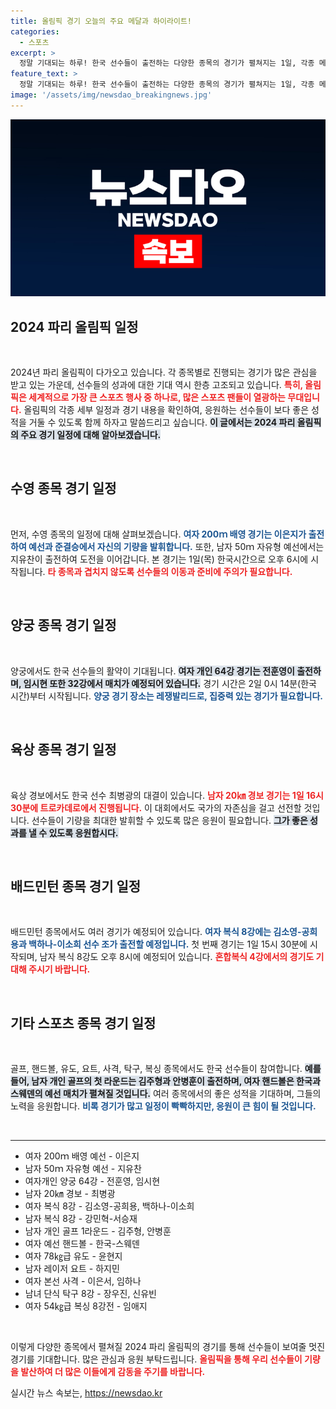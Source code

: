```yaml
---
title: 올림픽 경기 오늘의 주요 메달과 하이라이트!
categories:
  - 스포츠
excerpt: >
  정말 기대되는 하루! 한국 선수들이 출전하는 다양한 종목의 경기가 펼쳐지는 1일, 각종 메달 경쟁이 시작됩니다. 이은지, 지유찬, 김소영 등 스타 athletes의 활약을 주목해보세요!
feature_text: >
  정말 기대되는 하루! 한국 선수들이 출전하는 다양한 종목의 경기가 펼쳐지는 1일, 각종 메달 경쟁이 시작됩니다. 이은지, 지유찬, 김소영 등 스타 athletes의 활약을 주목해보세요!
image: '/assets/img/newsdao_breakingnews.jpg'
---
```


<p><img src="/assets/img/newsdao_breakingnews.jpg" alt="flaretime 속보" /></p>

<h2 data-ke-size="size26">2024 파리 올림픽 일정</h2>

<p data-ke-size="size16">&nbsp;</p>

<p>2024년 파리 올림픽이 다가오고 있습니다. 각 종목별로 진행되는 경기가 많은 관심을 받고 있는 가운데, 선수들의 성과에 대한 기대 역시 한층 고조되고 있습니다. <b><span style="color: #ee2323;">특히, 올림픽은 세계적으로 가장 큰 스포츠 행사 중 하나로, 많은 스포츠 팬들이 열광하는 무대입니다.</span></b> 올림픽의 각종 세부 일정과 경기 내용을 확인하여, 응원하는 선수들이 보다 좋은 성적을 거둘 수 있도록 함께 하자고 말씀드리고 싶습니다. <b><span style="background-color: #21538527;">이 글에서는 2024 파리 올림픽의 주요 경기 일정에 대해 알아보겠습니다.</span></b></p>

<p data-ke-size="size16">&nbsp;</p>

<h2 data-ke-size="size26">수영 종목 경기 일정</h2>

<p data-ke-size="size16">&nbsp;</p>

<p>먼저, 수영 종목의 일정에 대해 살펴보겠습니다. <b><span style="color: #1a5490;">여자 200ｍ 배영 경기는 이은지가 출전하여 예선과 준결승에서 자신의 기량을 발휘합니다.</span></b> 또한, 남자 50ｍ 자유형 예선에서는 지유찬이 출전하여 도전을 이어갑니다. 본 경기는 1일(목) 한국시간으로 오후 6시에 시작됩니다. <b><span style="color: #ee2323;">타 종목과 겹치지 않도록 선수들의 이동과 준비에 주의가 필요합니다.</span></b> </p>

<p data-ke-size="size16">&nbsp;</p>

<h2 data-ke-size="size26">양궁 종목 경기 일정</h2>

<p data-ke-size="size16">&nbsp;</p>

<p>양궁에서도 한국 선수들의 활약이 기대됩니다. <b><span style="background-color: #21538527;">여자 개인 64강 경기는 전훈영이 출전하며, 임시현 또한 32강에서 매치가 예정되어 있습니다.</span></b> 경기 시간은 2일 0시 14분(한국 시간)부터 시작됩니다. <b><span style="color: #1a5490;">양궁 경기 장소는 레쟁발리드로, 집중력 있는 경기가 필요합니다.</span></b></p>

<p data-ke-size="size16">&nbsp;</p>

<h2 data-ke-size="size26">육상 종목 경기 일정</h2>

<p data-ke-size="size16">&nbsp;</p>

<p>육상 경보에서도 한국 선수 최병광의 대결이 있습니다. <b><span style="color: #ee2323;">남자 20㎞ 경보 경기는 1일 16시 30분에 트로카데로에서 진행됩니다.</span></b> 이 대회에서도 국가의 자존심을 걸고 선전할 것입니다. 선수들이 기량을 최대한 발휘할 수 있도록 많은 응원이 필요합니다. <b><span style="background-color: #21538527;">그가 좋은 성과를 낼 수 있도록 응원합시다.</span></b></p>

<p data-ke-size="size16">&nbsp;</p>

<h2 data-ke-size="size26">배드민턴 종목 경기 일정</h2>

<p data-ke-size="size16">&nbsp;</p>

<p>배드민턴 종목에서도 여러 경기가 예정되어 있습니다. <b><span style="color: #1a5490;">여자 복식 8강에는 김소영-공희용과 백하나-이소희 선수 조가 출전할 예정입니다.</span></b> 첫 번째 경기는 1일 15시 30분에 시작되며, 남자 복식 8강도 오후 8시에 예정되어 있습니다. <b><span style="color: #ee2323;">혼합복식 4강에서의 경기도 기대해 주시기 바랍니다.</span></b></p>

<p data-ke-size="size16">&nbsp;</p>

<h2 data-ke-size="size26">기타 스포츠 종목 경기 일정</h2>

<p data-ke-size="size16">&nbsp;</p>

<p>골프, 핸드볼, 유도, 요트, 사격, 탁구, 복싱 종목에서도 한국 선수들이 참여합니다. <b><span style="background-color: #21538527;">예를 들어, 남자 개인 골프의 첫 라운드는 김주형과 안병훈이 출전하며, 여자 핸드볼은 한국과 스웨덴의 예선 매치가 펼쳐질 것입니다.</span></b> 여러 종목에서의 좋은 성적을 기대하며, 그들의 노력을 응원합니다. <b><span style="color: #1a5490;">비록 경기가 많고 일정이 빡빡하지만, 응원이 큰 힘이 될 것입니다.</span></b></p>

<p data-ke-size="size16">&nbsp;</p>

<hr>

<ul>
    <li>여자 200ｍ 배영 예선 - 이은지</li>
    <li>남자 50ｍ 자유형 예선 - 지유찬</li>
    <li>여자개인 양궁 64강 - 전훈영, 임시현</li>
    <li>남자 20㎞ 경보 - 최병광</li>
    <li>여자 복식 8강 - 김소영-공희용, 백하나-이소희</li>
    <li>남자 복식 8강 - 강민혁-서승재</li>
    <li>남자 개인 골프 1라운드 - 김주형, 안병훈</li>
    <li>여자 예선 핸드볼 - 한국-스웨덴</li>
    <li>여자 78㎏급 유도 - 윤현지</li>
    <li>남자 레이저 요트 - 하지민</li>
    <li>여자 본선 사격 - 이은서, 임하나</li>
    <li>남녀 단식 탁구 8강 - 장우진, 신유빈</li>
    <li>여자 54㎏급 복싱 8강전 - 임애지</li>
</ul>

<p data-ke-size="size16">&nbsp;</p>

<p>이렇게 다양한 종목에서 펼쳐질 2024 파리 올림픽의 경기를 통해 선수들이 보여줄 멋진 경기를 기대합니다. 많은 관심과 응원 부탁드립니다. <b><span style="color: #ee2323;">올림픽을 통해 우리 선수들이 기량을 발산하여 더 많은 이들에게 감동을 주기를 바랍니다.</span></b></p>
실시간 뉴스 속보는, <a href="https://newsdao.kr" rel="dofollow">https://newsdao.kr</a>


